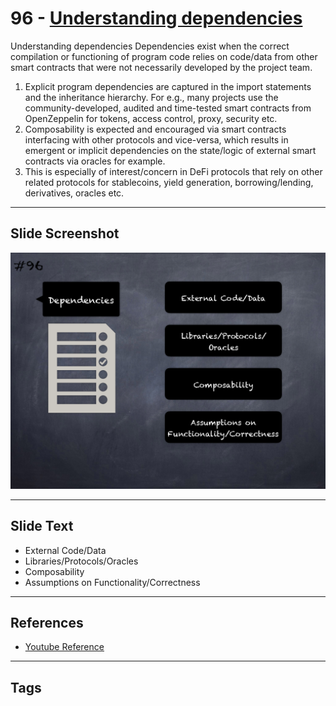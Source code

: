 
# 96 - [Understanding dependencies](./Understanding%20dependencies.md)

Understanding dependencies Dependencies exist when the correct compilation or functioning of program code relies on code/data from other smart contracts that were not necessarily developed by the project team.
1. Explicit program dependencies are captured in the import statements and the inheritance hierarchy. For e.g., many projects use the community-developed, audited and time-tested smart contracts from OpenZeppelin for tokens, access control, proxy, security etc.
2. Composability is expected and encouraged via smart contracts interfacing with other protocols and vice-versa, which results in emergent or implicit dependencies on the state/logic of external smart contracts via oracles for example.
3. This is especially of interest/concern in DeFi protocols that rely on other related protocols for stablecoins, yield generation, borrowing/lending, derivatives, oracles etc.
___
## Slide Screenshot
![096.png](../../images/6.Audit%20Techniques%20and%20Tools%20101/096.png)
___
## Slide Text
- External Code/Data
- Libraries/Protocols/Oracles
- Composability
- Assumptions on Functionality/Correctness
___
## References
- [Youtube Reference](https://youtu.be/dgITqd3mkDk?t=1503)
___
## Tags
